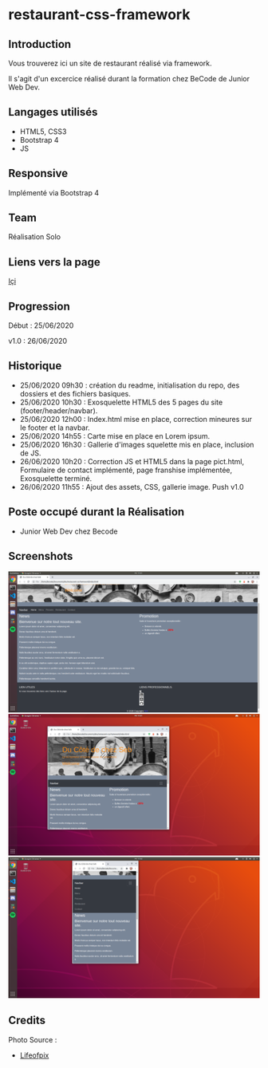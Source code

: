 # restaurant-css-framework

## Introduction

Vous trouverez ici un site de restaurant réalisé via framework.  

Il s'agit d'un excercice réalisé durant la formation chez BeCode de Junior Web Dev.  

## Langages utilisés

+ HTML5, CSS3  
+ Bootstrap 4
+ JS

## Responsive

Implémenté via Bootstrap 4  

## Team

Réalisation Solo  

## Liens vers la page  

[Içi](https://meuniers.github.io/restaurant-css-framework/)  

## Progression

Début : 25/06/2020

v1.0 : 26/06/2020  

## Historique

+ 25/06/2020 09h30 : création du readme, initialisation du repo, des dossiers et des fichiers basiques.
+ 25/06/2020 10h30 : Exosquelette HTML5 des 5 pages du site (footer/header/navbar).  
+ 25/06/2020 12h00 : Index.html mise en place, correction mineures sur le footer et la navbar.
+ 25/06/2020 14h55 : Carte mise en place en Lorem ipsum.
+ 25/06/2020 16h30 : Gallerie d'images squelette mis en place, inclusion de JS.
+ 26/06/2020 10h20 : Correction JS et HTML5 dans la page pict.html, Formulaire de contact implémenté, page franshise implémentée, Exosquelette terminé.
+ 26/06/2020 11h55 : Ajout des assets, CSS, gallerie image. Push v1.0

## Poste occupé durant la Réalisation

+ Junior Web Dev chez Becode

## Screenshots

![Screenshot1](assets/screens/screen1.png)
![Screenshot2](assets/screens/screen2.png)
![Screenshot3](assets/screens/screen3.png)

## Credits

Photo Source :
+ [Lifeofpix](https://www.lifeofpix.com/)
